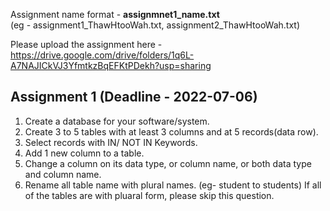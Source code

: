 Assignment name format - **assignmnet1_name.txt**  
(eg - assignment1_ThawHtooWah.txt, assignment2_ThawHtooWah.txt)

Please upload the assignment here - https://drive.google.com/drive/folders/1q6L-A7NAJICkVJ3YfmtkzBqEFKtPDekh?usp=sharing

## Assignment 1 (Deadline - 2022-07-06)
1. Create a database for your software/system.
2. Create 3 to 5 tables with at least 3 columns and at 5 records(data row). 
3. Select records with IN/ NOT IN Keywords.
4. Add 1 new column to a table.
5. Change a column on its data type, or column name, or both data type and column name.
6. Rename all table name with plural names. (eg- student to students)
   If all of the tables are with pluaral form, please skip this question.

